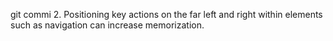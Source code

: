 git commi
2. Positioning key actions on the far left and right within elements such as navigation can increase memorization.
